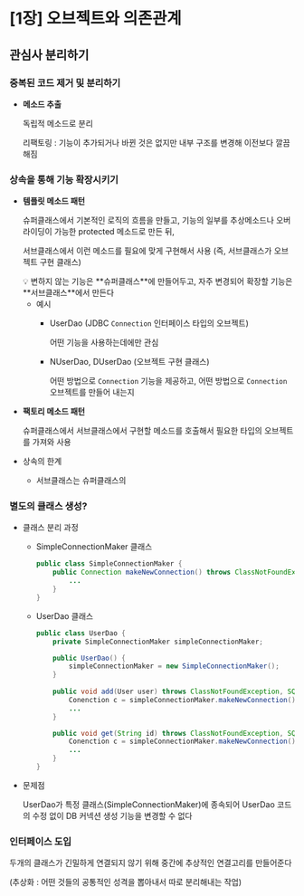 # [1장] 오브젝트와 의존관계

## 관심사 분리하기

### 중복된 코드 제거 및 분리하기

- **메소드 추출**

  독립적 메소드로 분리

  리팩토링 :  기능이 추가되거나 바뀐 것은 없지만 내부 구조를 변경해 이전보다 깔끔해짐


### 상속을 통해 기능 확장시키기

- **템플릿 메소드 패턴**

  슈퍼클래스에서 기본적인 로직의 흐름을 만들고, 기능의 일부를 추상메소드나 오버라이딩이 가능한 protected 메소드로 만든 뒤,

  서브클래스에서 이런 메소드를 필요에 맞게 구현해서 사용 (즉, 서브클래스가 오브젝트 구현 클래스)

    <aside>
    💡 변하지 않는 기능은 **슈퍼클래스**에 만들어두고, 자주 변경되어 확장할 기능은 **서브클래스**에서 만든다

    </aside>

    - 예시
        - UserDao (JDBC `Connection` 인터페이스 타입의 오브젝트)

          어떤 기능을 사용하는데에만 관심

        - NUserDao, DUserDao (오브젝트 구현 클래스)

          어떤 방법으로 `Connection`  기능을 제공하고, 어떤 방법으로 `Connection` 오브젝트를 만들어 내는지

- **팩토리 메소드 패턴**

  슈퍼클래스에서 서브클래스에서 구현할 메소드를 호출해서 필요한 타입의 오브젝트를 가져와 사용


- 상속의 한계
    - 서브클래스는 슈퍼클래스의

### 별도의 클래스 생성?

- 클래스 분리 과정
    - SimpleConnectionMaker 클래스

        ```java
        public class SimpleConnectionMaker {
        	public Connection makeNewConnection() throws ClassNotFoundException, SQLException {
        		...
        	}
        }
        ```

    - UserDao 클래스

        ```java
        public class UserDao {
        	private SimpleConnectionMaker simpleConnectionMaker;
        
        	public UserDao() {
        		simpleConnectionMaker = new SimpleConnectionMaker();     // 인스턴스 변수에 저장해두기
        	}
        	
        	public void add(User user) throws ClassNotFoundException, SQLException {
        		Conenction c = simpleConnectionMaker.makeNewConnection();
        		...
        	}
        
        	public void get(String id) throws ClassNotFoundException, SQLException {
        		Conenction c = simpleConnectionMaker.makeNewConnection();
        		...
        	}
        }
        ```

- 문제점

  UserDao가 특정 클래스(SimpleConnectionMaker)에 종속되어 UserDao 코드의 수정 없이 DB 커넥션 생성 기능을 변경할 수 없다


### 인터페이스 도입

두개의 클래스가 긴밀하게 연결되지 않기 위해 중간에 추상적인 연결고리를 만들어준다

(추상화 : 어떤 것들의 공통적인 성격을 뽑아내서 따로 분리해내는 작업)